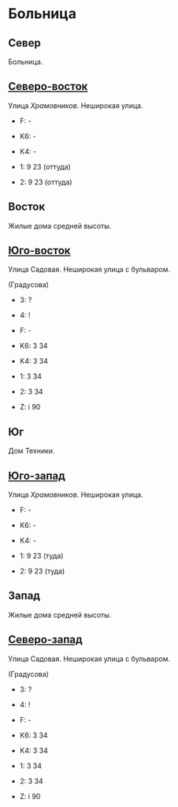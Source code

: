 # Больница

## Север

Больница.

## [Северо-восток](./10600095.md)

Улица *Храмовников*.
Неширокая улица.

* F:    -

* K6:   -
* K4:   -
* 1:    9   23 (оттуда)
* 2:    9   23 (оттуда)

## Восток

Жилые дома средней высоты.

## [Юго-восток](./10602100.md)

Улица Садовая.
Неширокая улица с бульваром.

(Градусова)

* 3:    ?
* 4:    !
* F:    -

* K6:   3   34
* K4:   3   34
* 1:    3   34
* 2:    3   34

* Z:    i
        90

## Юг

Дом Техники.

## [Юго-запад](./10590100.md)

Улица *Храмовников*.
Неширокая улица.

* F:    -

* K6:   -
* K4:   -
* 1:    9   23 (туда)
* 2:    9   23 (туда)

## Запад

Жилые дома средней высоты.

## [Северо-запад](./10595095.md)

Улица Садовая.
Неширокая улица с бульваром.

(Градусова)

* 3:    ?
* 4:    !
* F:    -

* K6:   3   34
* K4:   3   34
* 1:    3   34
* 2:    3   34

* Z:    i
        90
